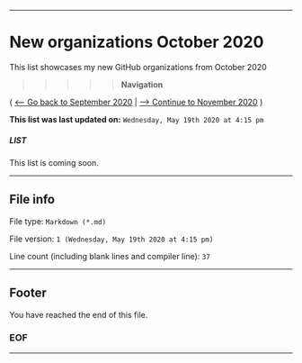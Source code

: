 
***

# New organizations October 2020

This list showcases my new GitHub organizations from October 2020

> > > > > **Navigation**

( [<-- Go back to September 2020](/NewOrgs/2020/October/README.md) | [ --> Continue to November 2020](/NewOrgs/2020/November/README.md) )

**This list was last updated on:** `Wednesday, May 19th 2020 at 4:15 pm`

##### LIST

This list is coming soon.

***

## File info

File type: `Markdown (*.md)`

File version: `1 (Wednesday, May 19th 2020 at 4:15 pm)`

Line count (including blank lines and compiler line): `37`

***

## Footer

You have reached the end of this file.

### EOF

***
